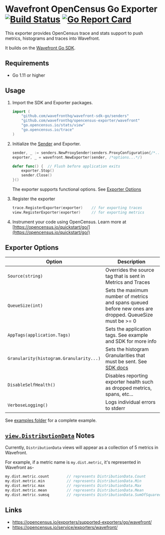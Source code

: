 # Wavefront OpenCensus Go Exporter [![Build Status][ci-img]][ci-link] [![Go Report Card][go-report-img]][go-report]

This exporter provides OpenCensus trace and stats support to push metrics, histograms and traces into Wavefront.

It builds on the [Wavefront Go SDK](https://github.com/wavefrontHQ/wavefront-sdk-go).

## Requirements

- Go 1.11 or higher

## Usage

1. Import the SDK and Exporter packages.

    ```go
    import (
        "github.com/wavefronthq/wavefront-sdk-go/senders"
        "github.com/wavefronthq/opencensus-exporter/wavefront"
        "go.opencensus.io/stats/view"
        "go.opencensus.io/trace"
    )
    ```

2. Initialize the [Sender](https://github.com/wavefrontHQ/wavefront-sdk-go#usage) and Exporter.

    ```go
    sender, _ := senders.NewProxySender(senders.ProxyConfiguration{/*...*/})
    exporter, _ = wavefront.NewExporter(sender, /*options...*/)

    defer func() {  // Flush before application exits
        exporter.Stop()
        sender.Close()
    }()
    ```

    The exporter supports functional options. See [Exporter Options](#exporter-options)

3. Register the exporter

    ```go
    trace.RegisterExporter(exporter)    // for exporting traces
    view.RegisterExporter(exporter)     // for exporting metrics
    ```

4. Instrument your code using OpenCensus. Learn more at [https://opencensus.io/quickstart/go/](https://opencensus.io/quickstart/go/) 

## Exporter Options

| Option                                  | Description                                                                                                                       |
|-----------------------------------------|-----------------------------------------------------------------------------------------------------------------------------------|
| `Source(string)`                        | Overrides the source tag that is sent in Metrics and Traces                                                                       |
| `QueueSize(int)`                        | Sets the maximum number of metrics and spans queued before new ones are dropped. QueueSize must be >= 0                           |
| `AppTags(application.Tags)`             | Sets the application tags. See example and SDK for more info                                                                      |
| `Granularity(histogram.Granularity...)` | Sets the histogram Granularities that must be sent. See [SDK docs](https://github.com/wavefrontHQ/wavefront-sdk-go#distributions) |
| `DisableSelfHealth()`                   | Disables reporting exporter health such as dropped metrics, spans, etc...                                                         |
| `VerboseLogging()`                      | Logs individual errors to stderr                                                                                                  |

See [examples folder](https://github.com/wavefrontHQ/opencensus-exporter/examples) for a complete example.

## [`view.DistributionData`](https://godoc.org/go.opencensus.io/stats/view#DistributionData) Notes

Currently, `DistributionData` views will appear as a collection of 5 metrics in Wavefront. 

For example, if a metric name is `my.dist.metric`, it's represented in Wavefront as-

```go
my.dist.metric.count        // represents DistributionData.Count
my.dist.metric.min          // represents DistributionData.Min  
my.dist.metric.max          // represents DistributionData.Max  
my.dist.metric.mean         // represents DistributionData.Mean 
my.dist.metric.sumsq        // represents DistributionData.SumOfSquaredDev
```

## Links

- https://opencensus.io/exporters/supported-exporters/go/wavefront/
- https://opencensus.io/service/exporters/wavefront/


[ci-img]: https://travis-ci.com/wavefrontHQ/opencensus-exporter.svg?branch=master
[ci-link]: https://travis-ci.com/wavefrontHQ/opencensus-exporter
[go-report-img]: https://goreportcard.com/badge/github.com/wavefronthq/opencensus-exporter
[go-report]: https://goreportcard.com/report/github.com/wavefronthq/opencensus-exporter
